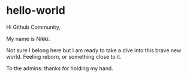 # hello-world

Hi Github Community,

My name is Nikki. 

Not sure I belong here but I am ready to take a dive into this brave new world.
Feeling reborn, or something close to it.

To the admins: thanks for holding my hand.
